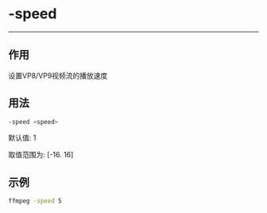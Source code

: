 # -speed

---

## 作用

设置VP8/VP9视频流的播放速度

## 用法

```bash
-speed <speed>
```

默认值: 1

取值范围为: [-16. 16]

## 示例

```bash
ffmpeg -speed 5
```
